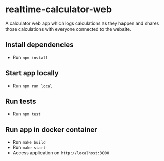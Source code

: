 # realtime-calculator-web

A calculator web app which logs calculations as they happen and shares those calculations with everyone connected to the
website.

## Install dependencies

* Run `npm install`

## Start app locally

* Run `npm run local`

## Run tests

* Run `npm test`

## Run app in docker container

* Run `make build`
* Run `make start`
* Access application on `http://localhost:3000`
